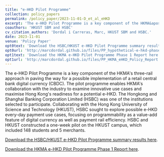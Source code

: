 ```yaml
---
title: "e-HKD Pilot Programme"
collection: policy_papers
permalink: /policy_paper/2023-11-01-D_et_al_eHKD
excerpt: 'The e-HKD Pilot Programme is a key component of the HKMA&apos;s three-rail approach in paving the way for a possible implementation of a retail central bank digital currency (CBDC). The pilot programme enables HKMA&apos;s collaboration with the industry to examine innovative use cases and maximise Hong Kong&apos;s readiness for a potential e-HKD. The Hongkong and Shanghai Banking Corporation Limited (HSBC) was one of the institutions selected to participate. Collaborating with the Hong Kong University of Science and Technology (HKUST), HSBC sought to explore possible e-HKD every-day payment use cases, focusing on programmability as a value-add feature of digital currency as well as payment rail efficiency. HSBC and HKUST constructed a one-week pilot on the HKUST campus, which included 148 students and 5 merchants.'
coauthors: 'HKUST SBM and HSBC'
cv_citation_authors: 'Dordal i Carreras, Marc, HKUST SBM and HSBC.'
date: 2023-11-01
venue: 'Policy Paper'
opt0text: 'Download the HSBC/HKUST e-HKD Pilot Programme summary results here'
opt0url: 'http://marcdordal.github.io/files/PP_hypothetical-e-hkd-phase-1-pilot-factsheet-en.pdf'
opt1text: 'Download the HKMA e-HKD Pilot Programme Phase 1 Report here'
opt1url: 'http://marcdordal.github.io/files/PP_HKMA_eHKD_Policy_Report.pdf'
---
```

The e-HKD Pilot Programme is a key component of the HKMA&apos;s three-rail approach in paving the way for a possible implementation of a retail central bank digital currency (CBDC). The pilot programme enables HKMA&apos;s collaboration with the industry to examine innovative use cases and maximise Hong Kong&apos;s readiness for a potential e-HKD. The Hongkong and Shanghai Banking Corporation Limited (HSBC) was one of the institutions selected to participate. Collaborating with the Hong Kong University of Science and Technology (HKUST), HSBC sought to explore possible e-HKD every-day payment use cases, focusing on programmability as a value-add feature of digital currency as well as payment rail efficiency. HSBC and HKUST constructed a one-week pilot on the HKUST campus, which included 148 students and 5 merchants.

[Download the HSBC/HKUST e-HKD Pilot Programme summary results here](http://marcdordal.github.io/files/PP_hypothetical-e-hkd-phase-1-pilot-factsheet-en.pdf).

[Download the HKMA e-HKD Pilot Programme Phase 1 Report here](http://marcdordal.github.io/files/PP_HKMA_eHKD_Policy_Report.pdf).
